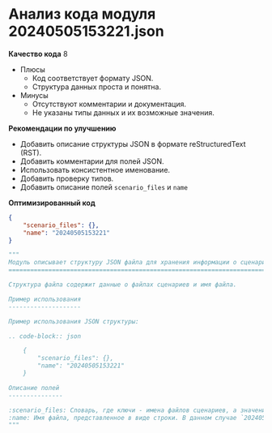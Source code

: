 # Анализ кода модуля 20240505153221.json

**Качество кода**
8
- Плюсы
    - Код соответствует формату JSON.
    - Структура данных проста и понятна.
- Минусы
    - Отсутствуют комментарии и документация.
    - Не указаны типы данных и их возможные значения.

**Рекомендации по улучшению**
- Добавить описание структуры JSON в формате reStructuredText (RST).
- Добавить комментарии для полей JSON.
- Использовать консистентное именование.
- Добавить проверку типов.
- Добавить описание полей `scenario_files` и `name`

**Оптимизированный код**
```json
{
    "scenario_files": {},
    "name": "20240505153221"
}
```
```python
"""
Модуль описывает структуру JSON файла для хранения информации о сценариях.
========================================================================

Структура файла содержит данные о файлах сценариев и имя файла.

Пример использования
--------------------

Пример использования JSON структуры:

.. code-block:: json

    {
        "scenario_files": {},
        "name": "20240505153221"
    }

Описание полей
---------------

:scenario_files: Словарь, где ключи - имена файлов сценариев, а значения - их содержимое. На данный момент пустой словарь `{}`.
:name: Имя файла, представленное в виде строки. В данном случае `20240505153221`.
"""
```